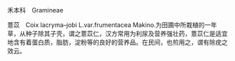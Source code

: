 禾本科　Gramineae

  

薏苡　Coix lacryma–jobi L.var.frumentacea Makino.为田圃中所栽植的一年草，从种子除其子壳，谓之薏苡仁，汉方常用为利尿及营养强壮药，薏苡仁是适宜地含有着蛋白质，脂肪，淀粉等的良好的营养品。在民间，也煎用之，谓有除疣之效云。